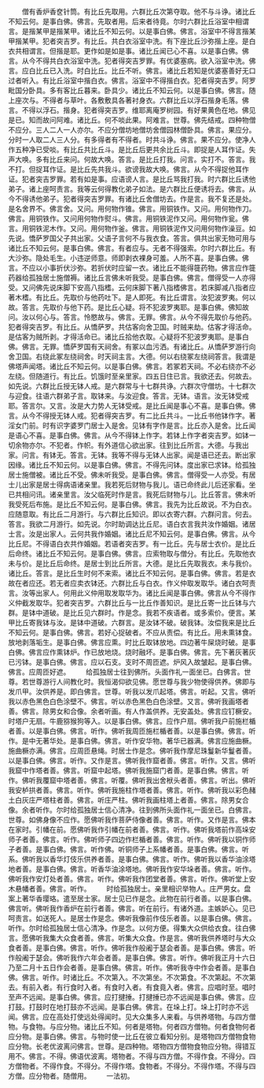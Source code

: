 <!-- { "loadSidebar": true } -->
　　僧有香炉香奁针筒。有比丘先取用。六群比丘次第夺取。他不与斗诤。诸比丘不知云何。是事白佛。佛言。先取者用。后来者待竟。尔时六群比丘浴室中相谓言。是揩某甲是揩某甲。诸比丘不知云何。以是事白佛。佛言。浴室中不得言揩某甲揩某甲。犯者突吉罗。有比丘。共白衣浴室中洗。有下座比丘沙弥揩上座。是白衣共相谓言。但揩是耶。更作如是如是事。诸比丘闻已心不喜。以是事白佛。佛言。从今不得共白衣浴室中洗。犯者得突吉罗罪。有优婆塞病。欲入浴室中洗。佛言。应白比丘已入洗。时白比丘。比丘不听。佛言。诸比丘若知是优婆塞善好无口过者听入。有比丘浴室中揩白衣。佛言。浴室中不得揩白衣。犯者得突吉罗。阿罗毗国分卧具。多有客比丘暮来。卧具少。诸比丘不知云何。以是事白佛。佛言。随上座次与。不得者与草叶。各敷敷具各著衬身衣。六群比丘以浮石揩身毛落。佛言。不得以浮石。揩身。犯者得突吉罗。维耶离庵罗树园。有好果黄色在地。佛见是已。知而故问阿难。诸比丘。何不啖此果。阿难言。世尊。佛先结戒。四种物僧不应分。三人二人一人亦尔。不应分僧坊地僧坊舍僧园林僧卧具。佛言。果应分。分时一人取二人三人分。有多得者有不得者。时共斗诤。佛言。果不应分。使净人作五种净已受啖。有比丘共比丘斗。是比丘后更共余比丘斗。即捉是人耳作证。失声大唤。多有比丘来问。何故大唤。答言。是比丘打我。问言。实打不。答言。我不打。但捉耳作证。是比丘先共我斗。欲谤我故大唤。佛言。从今不得捉他耳作证。犯者突吉罗罪。若有如是事。应语谤人言。是比丘骂我打我。时六群比丘诱他弟子。诸上座呵责言。我等云何得教化弟子如法。是六群比丘便诱将去。佛言。从今不得诱他弟子。犯者得突吉罗罪。有诸比丘舍僧坊去。作是言。我不复还是处。是名舍界不。佛言舍。又问。用何物作锥。佛言。用铜铁作。又问。用何物作刀。佛言。用铜铁作。又问用何物作熨斗。佛言。用铜铁泥作又问。用何物作瓮。佛言。用铜铁泥木作。又问。用何物作釜。佛言。用铜铁泥作又问用何物作澡豆。如先说。憍萨罗国父子共出家。父语子言何不与我衣食。答言。俱共出家无物可用与诸比丘不知云何。是事白佛。佛言。有者应与。无者不得强索。尔时六群比丘。有大沙弥。隐处毛生。小违逆师意。师即剥衣裸身可羞。人所不喜。是事白佛。佛言。不应以小事折伏沙弥。若折伏时应留一衣。诸比丘不能得簁药物。佛言应作簁药器给孤独居士施僧褥。诸比丘言佛未听我受。是事白佛。佛言。僧得受一人亦得受。又问佛先说床脚下安高八指榰。云何床脚下著八指榰佛言。若床脚减八指者应著木榰。有比丘。先取价与他药吐下。是人即死。有比丘谓言。汝犯波罗夷。何以故。答言。先取价与他下药。是比丘心疑。将不犯波罗夷耶。是事白佛。佛知故问。汝以何心与。答言。怜愍故与。佛言。无罪。佛言。从今不得先取价与他药。犯者得突吉罗。有比丘。从憍萨罗。共估客向舍卫国。时贼来劫。估客才得活命。是估客为贼所剥。才得活命已。诸比丘拾他衣取。心疑将不犯波罗夷耶。是事白佛。佛言。无罪。憍萨罗国有天祠舍。有冢以血污洒。有诸比丘。从憍萨罗游行向舍卫国。右绕此冢左绕祠舍。时天祠主言。大德。何以右绕冢左绕祠答言。我谓是佛塔声闻塔。诸比丘不知云何。以是事白佛。佛言。若冢若天祠。不必右绕亦不必左绕。但随道行。有比丘。饥饿时至亲里家。四五日住已言。我欲还去。何故去。如先说。六群比丘授无钵人戒。是六群常与十七群共诤。六群次守僧坊。十七群次与迎食。往语六群弟子言。取钵来。与汝迎食。答言。无钵。语言。汝无钵受戒耶。答言尔。又言。汝是大力势人无钵受戒。是比丘闻是事心不喜。是事白佛。佛言。从今不得授无钵人戒。犯者得突吉罗。有二比丘共斗。一比丘书他钵作字。著淫女门前。时有识字婆罗门居士入是舍。见钵有字作是言。比丘亦入是舍。比丘闻是语心不喜。是事白佛。佛言。从今不得钵上作字。若钵上作字者突吉罗。如钵一切余物亦尔。不犯者。作帜。有外道信心欲出家。往到比丘所言。大德。与我出家。问言。有钵无。答言。无钵。我等不得与无钵人出家。闻是语已还去。断出家因缘。诸比丘不知云何。以是事白佛。佛言。不得先问钵。度出家已求钵。给孤独居士施僧被。诸比丘不受。佛未听我受。是事白佛。佛言。僧得受一人亦受。有居士儿出家是居士得病语诸亲里。我若死后财物与我儿。语已命终此儿后还家看。坐已共相问讯。诸亲里言。汝父临死时作是言。我死后财物与儿。比丘答言。佛未听我受死后布施。是比丘不知云何。是事白佛。佛言。我先为比丘故说。不为白衣。应随意取。有比丘二月游行。与六群比丘知识。即以衣寄六群。六群问言。何去。答言。我欲二月游行。如先说。尔时助调达比丘尼。语白衣言我共汝作婚姻。诸居士言。汝是出家人。云何共我作婚姻。诸比丘尼不知云何。是事白佛。佛言。从今比丘尼。不得语白衣共作婚姻。若语者突吉罗。有一比丘。先与居士衣价。是比丘后命终。诸比丘不知云何。是事白佛。佛言。应索物取与僧分。有比丘。先取他衣未与价。是比丘后命终。是居士到比丘所言。大德。是比丘先取我衣。未与我价。诸比丘。答言。是比丘生时何不来索。诸比丘不知云何。是事白佛。佛言。若是衣故在者应还。若无者应卖衣钵还。六群比丘与白衣。作义仲取发取华。诸白衣呵责言。汝等出家人。何用此义仲用取发取华为。诸比丘闻是事白佛。佛言从今不得作义仲截发取华。犯者突吉罗。六群比丘与一比丘作善知识。是比丘寄一比丘钵与六群。是钵中道破。是比丘见六群时。作是念。我若不疾语者。或多索价。便言。某甲比丘寄我钵与汝。是钵中道破。六群言。是汝钵不破。破我钵。汝偿我来是比丘不知云何。是事白佛。佛言。若好心捉破者。不应从责偿。有比丘。用未熏钵食。放地剥落垢生。是事白佛。佛言应熏。时比丘取钵放地。四边著牛屎烧时破。是事白佛。佛言应作熏钵炉。作已放地烧。烧时融坏。是事白佛。佛言。先下著灰著灰已污钵。是事白佛。佛言。应以石支。支时不周匝遮。炉风入故皱起。是事白佛。佛言。应周匝好遮。
　　给孤独居士往到佛所。头面作礼一面坐已。白佛言。世尊。若世尊游行人间教化时。我恒渴仰欲见佛。愿世尊与我少物使得供养。佛即与发爪甲。汝供养是。即白佛言。世尊。听我以发爪起塔。佛言。听起。又言。佛听我以赤色黑色白色涂壁不。佛言。听以赤色黑色白色涂壁。又言。佛听我画塔者善。佛言。除男女和合像。余者听画。有人作盖供养。无安盖处。佛言应钉橛安。时塔户无扇。牛鹿猕猴狗等入。以是事白佛。佛言。应作户扇。佛听我户前施栏楯者善。以是事白佛。佛言。听作。佛听我周匝施栏楯者善。以是事白佛。佛言。听作。是中无著华处。是事白佛。佛言。听作安华物。著华已器满。佛言应施曲橛。施曲橛亦满。佛言。应周匝悬绳。时居士作是念。佛听我作摩尼珠鬘新华鬘者善。以是事白佛。佛言。听作。又作是言。佛听我作窟者善。佛言。听作。又言。佛听我窟中作塔者善。佛言。听窟中起塔。佛听我施窟门者善。是事白佛。佛言。听作。佛听我覆窟中塔者善。佛言。听覆。佛听我出舍栿头者善。佛言。听出。佛听我安栌拱者善。佛言。听作。佛听我施柱作塔者善。佛言。听作。佛听我以彩色赭土白灰庄严塔柱者善。佛言。听庄严柱。佛听我画柱塔上者善。佛言。除男女合像。余者听作。尔时给孤独居士信心清净。往到佛所头面作礼一面坐已。白佛言。世尊。如佛身像不应作。愿佛听我作菩萨侍像者善。佛言。听作。又作是言。佛本在家时。引幡在前。愿佛听我作引幡在前者善。佛言。听作。佛听我塔前作高垛安师子者善。佛言。听作。佛听师子四边作栏楯者善。佛言。听作。佛听我以铜作师子者善。是事白佛。佛言。听作佛。听铜师子上系幡者善。是事白佛。佛言。听系。佛听我以香华灯伎乐供养者善。是事白佛。佛言。听作。佛听我以香华油涂塔地者善。是事白佛。佛言。听香华油涂塔地。佛听我作安华垛者善。佛言。听作。佛听我作安灯处者善。佛言。听作。佛听我作团堂者善。佛言。听作。佛听堂上安木悬幡者善。佛言。听作。
　　时给孤独居士。亲里相识举物人。庄严男女。盘案上著华香璎珞。遣至居士家。居士见已作是念。此物在前行者善。以是事白佛。佛言听。佛听我作香炉在前行者善。佛言。听在前行。有诸外道。主嫉妒心。见已呵责言。如送死人。是居士作是念。佛听我像前作伎乐者善。以是事白佛。佛言。听作。尔时给孤独居士信心清净。作是念。以何方便。得集大众供给衣食。往白佛言。愿佛听我集大众食者善。佛言。听集大众食。作是言。佛听我供养塔时与大众食者善。是事白佛。佛言。听作。佛听我作般阇于瑟会者善。是事白佛。佛言。听作般阇于瑟会。佛听我作六年会者善。是事白佛。佛言。听作。佛听我正月十六日乃至二月十五日作会者善。是事白佛。佛言。听作。佛听我寺中作会者善。是事白佛。佛言。听作。时诸比丘。不次第入。不次第坐。不次第食。不次第起。不次第去。有前入者。有行食时入者。有食时入者。有食竟入者。佛言。应唱时至。唱时至声不远闻。是事白佛。佛言。应打揵捶。打揵捶已亦不远闻是事白佛。佛言。应打鼓。打鼓时在地打鼓亦不远闻。是事白佛。佛言。在垛上打。垛上打时亦不远闻。佛言。应在高处打使远处得闻时。见大众集多人来看。与供养塔物。与四方僧物。与食物。与应分物。诸比丘不知。何者是塔物。何者四方僧物。何者食物何者应分物。是事白佛。佛言。与物时使一比丘在彼立看知分别。是塔物四方僧物食物应分物。长老优波离问佛言。世尊。是四种物。塔物四方僧物食物应分物。得错互用不。佛言。不得。佛语优波离。塔物者。不得与四方僧。不得作食。不得分。四方僧物者。不得作食。不得分。不得作塔。食物者。不得分。不得作塔。不得与四方僧。应分物者。随僧用。
　　一法初。
